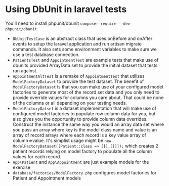 # Using DbUnit in laravel tests

You'll need to install phpunit/dbunit `composer require --dev phpunit/dbunit`.

  * `DbUnitTestCase` is an abstract class that uses onBefore and onAfter events to setup the laravel application and run artisan migrate commands. It also sets some environment variables to make sure we use a test database connection.
  * `PatientsTest` and `AppointmentTest` are example tests that make use of dbunits provided ArrayData set to provide the initial dataset that tests run against.
  * `AppointmentAltTest` is a remake of `AppointmentTest` that utilizes `ModelFactoryDataset` to provide the test dataset. The benefit of `ModelFactoryDataset` is that you can make use of your configured model factories to generate most of the record set data and you only need to provide override values for columns you care about. That could be none of the columns or all depending on your testing needs. 
  * `ModelFactoryDatset` is a dataset implementation that will make use of configured model factories to populate row column data for you, but also gives you the opportunity to provide column data overrides. Construct the instance the same way you would an array data set where you pass an array where key is the model class name and value is an array of record arrays where each record is a key value array of column=>value. It's simplist usage might be `new ModelFactoryDataset([Patient::class => [[],[]]]);` which creates 2 patient records relying on model factory to populate all the column values for each record.
  * `App\Patient` and `App\Appointment` are just example models for the exercise
  * `database/factories/ModelFactory.php` configures model factories for Patient and Appointment models
 
